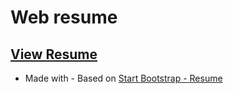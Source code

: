 # Web resume

## [View Resume](https://monsterbrain.github.io/resume/)

- Made with -
Based on [Start Bootstrap - Resume](https://startbootstrap.com/template-overviews/resume/)
